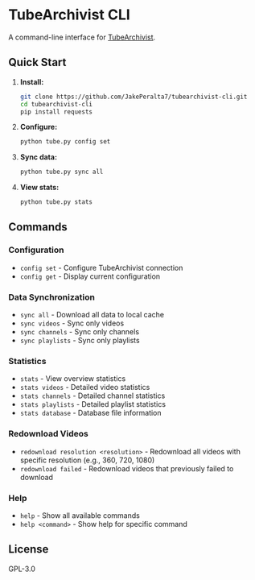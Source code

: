 # TubeArchivist CLI

A command-line interface for [TubeArchivist](https://github.com/tubearchivist/tubearchivist).

## Quick Start

1. **Install:**
   ```bash
   git clone https://github.com/JakePeralta7/tubearchivist-cli.git
   cd tubearchivist-cli
   pip install requests
   ```

2. **Configure:**
   ```bash
   python tube.py config set
   ```

3. **Sync data:**
   ```bash
   python tube.py sync all
   ```

4. **View stats:**
   ```bash
   python tube.py stats
   ```

## Commands

### Configuration
- `config set` - Configure TubeArchivist connection
- `config get` - Display current configuration

### Data Synchronization
- `sync all` - Download all data to local cache
- `sync videos` - Sync only videos
- `sync channels` - Sync only channels  
- `sync playlists` - Sync only playlists

### Statistics
- `stats` - View overview statistics
- `stats videos` - Detailed video statistics
- `stats channels` - Detailed channel statistics
- `stats playlists` - Detailed playlist statistics
- `stats database` - Database file information

### Redownload Videos
- `redownload resolution <resolution>` - Redownload all videos with specific resolution (e.g., 360, 720, 1080)
- `redownload failed` - Redownload videos that previously failed to download

### Help
- `help` - Show all available commands
- `help <command>` - Show help for specific command

## License

GPL-3.0

